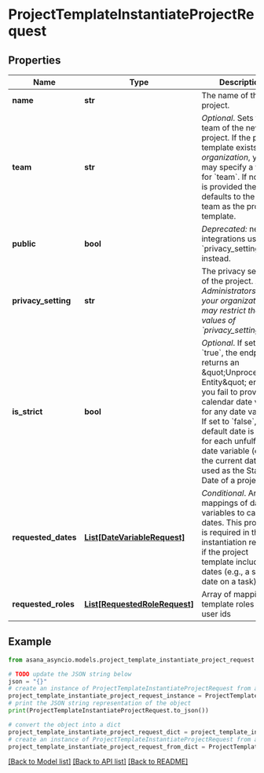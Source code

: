# ProjectTemplateInstantiateProjectRequest


## Properties

Name | Type | Description | Notes
------------ | ------------- | ------------- | -------------
**name** | **str** | The name of the new project. | 
**team** | **str** | *Optional*. Sets the team of the new project. If the project template exists in an _organization_, you may specify a value for &#x60;team&#x60;. If no value is provided then it defaults to the same team as the project template. | [optional] 
**public** | **bool** | *Deprecated:* new integrations use &#x60;privacy_setting&#x60; instead. | [optional] 
**privacy_setting** | **str** | The privacy setting of the project. *Note: Administrators in your organization may restrict the values of &#x60;privacy_setting&#x60;.* | [optional] 
**is_strict** | **bool** | *Optional*. If set to &#x60;true&#x60;, the endpoint returns an \&quot;Unprocessable Entity\&quot; error if you fail to provide a calendar date value for any date variable. If set to &#x60;false&#x60;, a default date is used for each unfulfilled date variable (e.g., the current date is used as the Start Date of a project). | [optional] 
**requested_dates** | [**List[DateVariableRequest]**](DateVariableRequest.md) | *Conditional*. Array of mappings of date variables to calendar dates. This property is required in the instantiation request if the project template includes dates (e.g., a start date on a task). | [optional] 
**requested_roles** | [**List[RequestedRoleRequest]**](RequestedRoleRequest.md) | Array of mappings of template roles to user ids | [optional] 

## Example

```python
from asana_asyncio.models.project_template_instantiate_project_request import ProjectTemplateInstantiateProjectRequest

# TODO update the JSON string below
json = "{}"
# create an instance of ProjectTemplateInstantiateProjectRequest from a JSON string
project_template_instantiate_project_request_instance = ProjectTemplateInstantiateProjectRequest.from_json(json)
# print the JSON string representation of the object
print(ProjectTemplateInstantiateProjectRequest.to_json())

# convert the object into a dict
project_template_instantiate_project_request_dict = project_template_instantiate_project_request_instance.to_dict()
# create an instance of ProjectTemplateInstantiateProjectRequest from a dict
project_template_instantiate_project_request_from_dict = ProjectTemplateInstantiateProjectRequest.from_dict(project_template_instantiate_project_request_dict)
```
[[Back to Model list]](../README.md#documentation-for-models) [[Back to API list]](../README.md#documentation-for-api-endpoints) [[Back to README]](../README.md)


